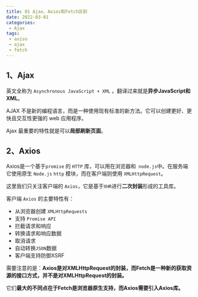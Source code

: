 ```yaml
---
title: 01 Ajax、Axios和Fetch区别
date: 2022-03-01
categories: 
 - Ajax
tags:
 - axiso
 - ajax
 - fetch
---
```

## 1、Ajax

英文全称为 `Asynchronous JavaScript + XML` ，翻译过来就是**异步JavaScript和XML**。

AJAX 不是新的编程语言，而是一种使用现有标准的新方法。它可以创建更好、更快且交互性更强的 web 应用程序。

Ajax 最重要的特性就是可以**局部刷新页面**。

## 2、Axios

Axios是一个基于`promise` 的 `HTTP` 库，可以用在浏览器和` node.js`中。在服务端它使用原生 `Node.js` `http` 模块，而在客户端则使用 `XMLHttpRequest`。

这里我们只关注客户端的 `Axios`，它是基于` XHR `进行**二次封装**形成的工具库。

客户端 `Axios` 的主要特性有：

- 从浏览器创建 `XMLHttpRequests`
- 支持 `Promise API`
- 拦截请求和响应
- 转换请求和响应数据
- 取消请求
- 自动转换`JSON`数据
- 客户端支持防御XSRF

需要注意的是：**Axios是对XMLHttpRequest的封装，而Fetch是一种新的获取资源的接口方式，并不是对XMLHttpRequest的封装。**

它们**最大的不同点在于Fetch是浏览器原生支持，而Axios需要引入Axios库。**